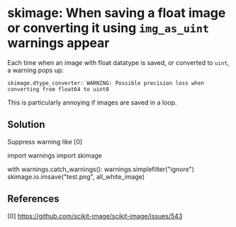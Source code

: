 # skimage: When saving a float image or converting it using `img_as_uint` warnings appear

Each time when an image with float datatype is saved, or converted to `uint`, a warning pops up:

    skimage.dtype_converter: WARNING: Possible precision loss when converting from float64 to uint8

This is particularly annoying if images are saved in a loop.

## Solution

Suppress warning like [0]

   import warnings
   import skimage
   
   with warnings.catch_warnings():
       warnings.simplefilter("ignore")
       skimage.io.imsave("test.png", all_white_image)


## References

[0] https://github.com/scikit-image/scikit-image/issues/543
 
